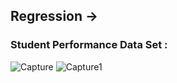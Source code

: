 
## Regression -> 

### Student Performance Data Set : 
![Capture](https://user-images.githubusercontent.com/63875409/104810112-af64a480-5818-11eb-90b2-8ea6e47a9431.PNG)
![Capture1](https://user-images.githubusercontent.com/63875409/104810163-f18de600-5818-11eb-84bb-3dbbbe0f6a6c.PNG)
